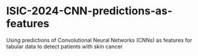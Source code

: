 # ISIC-2024-CNN-predictions-as-features
Using predictions of Convolutional Neural Networks (CNNs) as features for tabular data to detect patients with skin cancer
